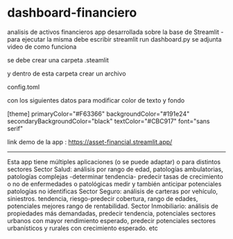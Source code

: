 # dashboard-financiero
analisis de activos financieros
app desarrollada sobre la base de Streamlit - 
para ejecutar la misma debe escribir streamlit run dashboard.py
se adjunta video de como funciona

se debe crear una carpeta 
.steamlit

y dentro de esta carpeta  crear  un archivo

config.toml

con  los siguientes datos para modificar color de texto y fondo

[theme]
primaryColor="#F63366"
backgroundColor="#191e24"
secondaryBackgroundColor="black"
textColor="#CBC917"
font="sans serif"

link demo de la app : https://asset-financial.streamlit.app/

--------------------------------------------------------------------
Esta app tiene múltiples aplicaciones (o se puede adaptar) o para distintos sectores Sector Salud: análisis por rango de edad, patologías ambulatorias, 
patologías complejas -determinar tendencia- predecir tasas de crecimiento o no de enfermedades o patológicas medir y también anticipar potenciales patologías 
no identificas Sector Seguro: análisis de carteras por vehículo, siniestros. tendencia, riesgo-predecir cobertura, rango de edades, potenciales mejores 
rango de rentabilidad. Sector Inmobiliario: análisis de propiedades más demandadas, predecir tendencia, potenciales sectores urbanos con mayor rendimiento esperado,
predecir potenciales sectores urbanísticos y rurales con crecimiento esperado. etc









